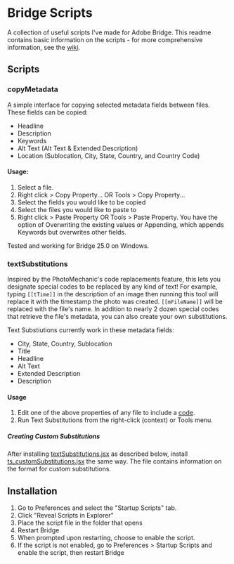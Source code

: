 # Bridge Scripts
A collection of useful scripts I've made for Adobe Bridge. This readme contains basic information on the scripts - for more comprehensive information, see the [wiki](https://github.com/9yz/bridge-scripts/wiki).

## Scripts
### copyMetadata
A simple interface for copying selected metadata fields between files. These fields can be copied:
- Headline
- Description
- Keywords
- Alt Text (Alt Text & Extended Description)
- Location (Sublocation, City, State, Country, and Country Code)
#### Usage:
1. Select a file.
2. Right click > Copy Property... OR Tools > Copy Property...
3. Select the fields you would like to be copied
4. Select the files you would like to paste to
5. Right click > Paste Property OR Tools > Paste Property. You have the option of Overwriting the existing values or Appending, which appends Keywords but overwrites other fields.

Tested and working for Bridge 25.0 on Windows.

### textSubstitutions
Inspired by the PhotoMechanic's code replacements feature, this lets you designate special codes to be replaced by any kind of text! For example, typing `[[tTime]]` in the description of an image then running this tool will replace it with the timestamp the photo was created. `[[mFileName]]` will be replaced with the file's name. In addition to nearly 2 dozen special codes that retrieve the file's metadata, you can also create your own substitutions.

Text Substiutions currently work in these metadata fields:
- City, State, Country, Sublocation
- Title
- Headline
- Alt Text
- Extended Description
- Description

#### Usage
1. Edit one of the above properties of any file to include a [code](https://github.com/9yz/bridge-scripts/wiki/TextSubstitutions-Built%E2%80%90In-Substitutions).
2. Run Text Substitutions from the right-click (context) or Tools menu.

##### Creating Custom Substitutions
After installing [textSubstitutions.jsx](textSubstitutions.jsx) as described below, install [ts_customSubstitutions.jsx](ts_customSubstitutions.jsx) the same way. The file contains information on the format for custom substitutions.

## Installation
1. Go to Preferences and select the "Startup Scripts" tab.
2. Click "Reveal Scripts in Explorer"
3. Place the script file in the folder that opens
4. Restart Bridge
5. When prompted upon restarting, choose to enable the script.
6. If the script is not enabled, go to Preferences > Startup Scripts and enable the script, then restart Bridge
